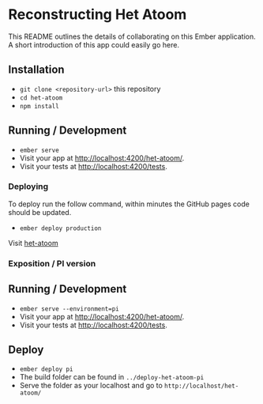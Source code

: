 # Reconstructing Het Atoom

This README outlines the details of collaborating on this Ember application.
A short introduction of this app could easily go here.

## Installation

* `git clone <repository-url>` this repository
* `cd het-atoom`
* `npm install`

## Running / Development

* `ember serve`
* Visit your app at [http://localhost:4200/het-atoom/](http://localhost:4200/het-atoom/).
* Visit your tests at [http://localhost:4200/tests](http://localhost:4200/tests).

### Deploying

To deploy run the follow command, within minutes the GitHub pages code should be updated.
* `ember deploy production`

Visit [het-atoom](https://harmvandeven.github.io/het-atoom/)


### Exposition / PI version

## Running / Development
* `ember serve --environment=pi`
* Visit your app at [http://localhost:4200/het-atoom/](http://localhost:4200/het-atoom/).
* Visit your tests at [http://localhost:4200/tests](http://localhost:4200/tests).

## Deploy
* `ember deploy pi`
* The build folder can be found in `../deploy-het-atoom-pi`
* Serve the folder as your localhost and go to `http://localhost/het-atoom/`